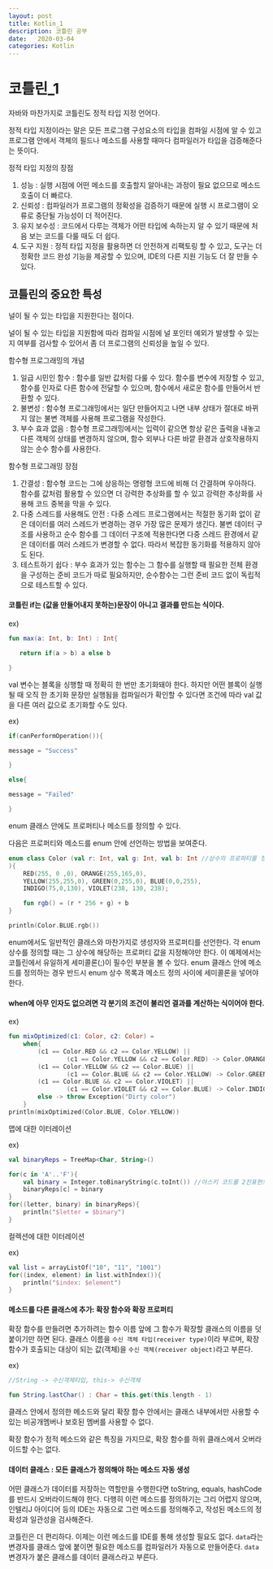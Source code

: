 ```yaml
---
layout: post
title: Kotlin_1
description: 코틀린 공부
date:   2020-03-04
categories: Kotlin
---
```

# 코틀린_1



자바와 마찬가지로 코틀린도 정적 타입 지정 언어다.

정적 타입 지정이라는 말은 모든 프로그램 구성요소의 타입을 컴파일 시점에 알 수 있고 프로그램 안에서 객체의 필드나 메소드를 사용할 때마다 컴파일러가 타입을 검증해준다는 뜻이다.



정적 타입 지정의 장점

1. 성능 : 실행 시점에 어떤 메소드를 호출할지 알아내는 과정이 필요 없으므로 메소드 호출이 더 빠르다.
2. 신뢰성 : 컴파일러가 프로그램의 정확성을 검증하기 때문에 실행 시 프로그램이 오류로 중단될 가능성이 더 적어진다.
3. 유지 보수성 : 코드에서 다루는 객체가 어떤 타입에 속하는지 알 수 있기 때문에 처음 보는 코드를 다룰 때도 더 쉽다.
4. 도구 지원 : 정적 타입 지정을 활용하면 더 안전하게 리팩토링 할 수 있고, 도구는 더 정확한 코드 완성 기능을 제공할 수 있으며, IDE의 다른 지원 기능도 더 잘 만들 수 있다.



## 코틀린의 중요한 특성

널이 될 수 있는 타입을 지원한다는 점이다.

널이 될 수 있는 타입을 지원함에 따라 컴파일 시점에 널 포인터 예외가 발생할 수 있는지 여부를 검사할 수 있어서 좀 더 프로그램의 신뢰성을 높일 수 있다.



함수형 프로그래밍의 개념

1. 일급 시민인 함수 : 함수를 일반 값처럼 다룰 수 있다. 함수를 변수에 저장할 수 있고, 함수를 인자로 다른 함수에 전달할 수 있으며, 함수에서 새로운 함수를 만들어서 반환할 수 있다.
2. 불변성 : 함수형 프로그래밍에서는 일단 만들어지고 나면 내부 상태가 절대로 바뀌지 않는 불변 객체를 사용해 프로그램을 작성한다.
3. 부수 효과 없음 : 함수형 프로그래밍에서는 입력이 같으면 항상 같은 출력을 내놓고 다른 객체의 상태를 변경하지 않으며, 함수 외부나 다른 바깥 환경과 상호작용하지 않는 순수 함수를 사용한다.



함수형 프로그래밍 장점

1. 간결성 : 함수형 코드는 그에 상응하는 명령형 코드에 비해 더 간결하며 우아하다. 함수를 값처럼 활용할 수 있으면 더 강력한 추상화를 할 수 있고 강력한 추상화를 사용해 코드 중복을 막을 수 있다.
2. 다중 스레드를 사용해도 안전 : 다중 스레드 프로그램에서는 적절한 동기화 없이 같은 데이터를 여러 스레드가 변경하는 경우 가장 많은 문제가 생긴다. 불변 데이터 구조를 사용하고 순수 함수를 그 데이터 구조에 적용한다면 다중 스레드 환경에서 같은 데이터를 여러 스레드가 변경할 수 없다. 따라서 복잡한 동기화를 적용하지 않아도 된다.
3. 테스트하기 쉽다 : 부수 효과가 있는 함수는 그 함수를 실행할 때 필요한 전체 환경을 구성하는 준비 코드가 따로 필요하지만, 순수함수는 그런 준비 코드 없이 독립적으로 테스트할 수 있다.



#### 코틀린 if는 (값을 만들어내지 못하는)문장이 아니고 결과를 만드는 식이다.

ex)

```kotlin
fun max(a: Int, b: Int) : Int{

​	return if(a > b) a else b

}
```



val 변수는 블록을 싱행할 때 정확히 한 번만 초기화돼야 한다. 하지만 어떤 블록이 실행될 때 오직 한 초기화 문장만 실행됨을 컴파일러가 확인할 수 있다면 조건에 따라 val 값을 다른 여러 값으로 초기화할 수도 있다.

ex)

```kotlin
if(canPerformOperation()){

message = "Success"

}

else{

message = "Failed"

}
```



enum 클래스 안에도 프로퍼티나 메소드를 정의할 수 있다.

다음은 프로퍼티와 메소드를 enum 안에 선언하는 방법을 보여준다.

```kotlin
enum class Color (val r: Int, val g: Int, val b: Int //상수의 프로퍼티를 정의한다
){
    RED(255, 0 ,0), ORANGE(255,165,0),
    YELLOW(255,255,0), GREEN(0,255,0), BLUE(0,0,255),
    INDIGO(75,0,130), VIOLET(238, 130, 238);

    fun rgb() = (r * 256 + g) + b
}

println(Color.BLUE.rgb())
```

enum에서도 일반적인 클래스와 마찬가지로 생성자와 프로퍼티를 선언한다. 각 enum상수를 정의할 때는 그 상수에 해당하는 프로퍼티 값을 지정해야만 한다. 이 예제에서는 코틀린에서 유일하게 세미콜론(;)이 필수인 부분을 볼 수 있다. enum 클래스 안에 메소드를 정의하는 경우 반드시 enum 상수 목록과 메소드 정의 사이에 세미콜론을 넣어야 한다.



#### when에 아무 인자도 없으려면 각 분기의 조건이 불리언 결과를 계산하는 식이어야 한다.

ex)

```kotlin
fun mixOptimized(c1: Color, c2: Color) =
    when{
        (c1 == Color.RED && c2 == Color.YELLOW) ||
                (c1 == Color.YELLOW && c2 == Color.RED) -> Color.ORANGE
        (c1 == Color.YELLOW && c2 == Color.BLUE) ||
                (c1 == Color.BLUE && c2 == Color.YELLOW) -> Color.GREEN
        (c1 == Color.BLUE && c2 == Color.VIOLET) ||
                (c1 == Color.VIOLET && c2 == Color.BLUE) -> Color.INDIGO
        else -> throw Exception("Dirty color")
    }
println(mixOptimized(Color.BLUE, Color.YELLOW))
```



맵에 대한 이터레이션

ex)

```kotlin
val binaryReps = TreeMap<Char, String>()

for(c in 'A'..'F'){
    val binary = Integer.toBinaryString(c.toInt()) //아스키 코드를 2진표현으로 바꾼다
    binaryReps[c] = binary
}
for((letter, binary) in binaryReps){
    println("$letter = $binary")
}
```

컬렉션에 대한 이터레이션

ex)

```kotlin
val list = arrayListOf("10", "11", "1001")
for((index, element) in list.withIndex()){
    println("$index: $element")
}
```

#### 메소드를 다른 클래스에 추가: 확장 함수와 확장 프로퍼티

확장 함수를 만들려면 추가하려는 함수 이름 앞에 그 함수가 확장할 클래스의 이름을 덧붙이기만 하면 된다. 클래스 이름을 `수신 객체 타입(receiver type)`이라 부르며, 확장 함수가 호출되는 대상이 되는 값(객체)을 `수신 객체(receiver object)`라고 부른다.

ex)

```kotlin
//String -> 수신객체타입, this-> 수신객체

fun String.lastChar() : Char = this.get(this.length - 1)
```

클래스 안에서 정의한 메소드와 달리 확장 함수 안에서는 클래스 내부에서만 사용할 수 있는 비공개멤버나 보호된 멤버를 사용할 수 없다.

확장 함수가 정적 메소드와 같은 특징을 가지므로, 확장 함수를 하위 클래스에서 오버라이드할 수는 없다.





#### 데이터 클래스 : 모든 클래스가 정의해야 하는 메소드 자동 생성

어떤 클래스가 데이터를 저장하는 역할만을 수행한다면 toString, equals, hashCode를 반드시 오버라이드해야 한다. 다행히 이런 메소드를 정의하기는 그리 어렵지 않으며, 인텔리J 아이디어 등의 IDE는 자동으로 그런 메소드를 정의해주고, 작성된 메소드의 정확성과 일관성을 검사해준다.

코틀린은 더 편리하다. 이제는 이런 메소드를 IDE를 통해 생성할 필요도 없다. `data`라는 변경자를 클래스 앞에 붙이면 필요한 메소드를 컴파일러가 자동으로 만들어준다. `data` 변경자가 붙은 클래스를 데이터 클래스라고 부른다.